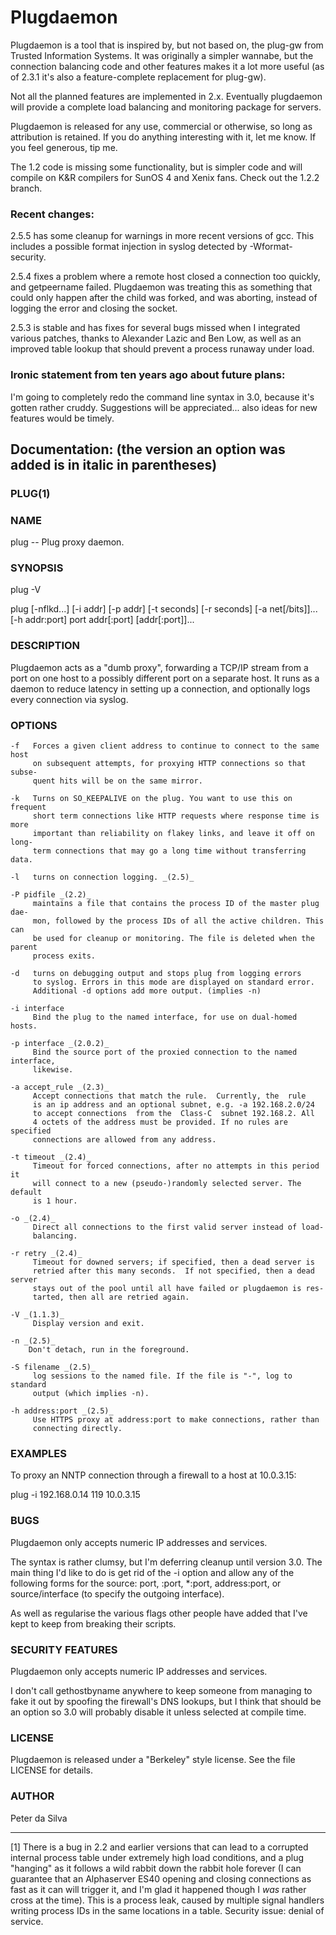 # Plugdaemon

Plugdaemon is a tool that is inspired by, but not based on, the plug-gw from Trusted Information Systems. It was originally a simpler wannabe, but the connection balancing code and other features makes it a lot more useful (as of 2.3.1 it's also a feature-complete replacement for plug-gw).

Not all the planned features are implemented in 2.x. Eventually plugdaemon will provide a complete load balancing and monitoring package for servers.

Plugdaemon is released for any use, commercial or otherwise, so long as attribution is retained. If you do anything interesting with it, let me know. If you feel generous, tip me.

The 1.2 code is missing some functionality, but is simpler code and will compile on K&R compilers for SunOS 4 and Xenix fans. Check out the 1.2.2 branch.

### Recent changes:

2.5.5 has some cleanup for warnings in more recent versions of gcc. This includes a possible format injection in syslog detected by -Wformat-security.

2.5.4 fixes a problem where a remote host closed a connection too quickly, and getpeername failed. Plugdaemon was treating this as something that could only happen after the child was forked, and was aborting, instead of logging the error and closing the socket.

2.5.3 is stable and has fixes for several bugs missed when I integrated various patches, thanks to Alexander Lazic and Ben Low, as well as an improved table lookup that should prevent a process runaway under load.

### Ironic statement from ten years ago about future plans:

I'm going to completely redo the command line syntax in 3.0, because it's gotten rather cruddy. Suggestions will be appreciated... also ideas for new features would be timely.

## Documentation: (the version an option was added is in italic in parentheses)

### PLUG(1)

### NAME
  plug -- Plug proxy daemon.

### SYNOPSIS
  plug -V

  plug [-nflkd...] [-i addr] [-p addr] [-t seconds] [-r seconds] [-a net[/bits]]... [-h addr:port] port addr[:port] [addr[:port]]...

### DESCRIPTION
  Plugdaemon acts as a "dumb proxy", forwarding a TCP/IP stream from a port
  on one host to a possibly different port on a separate host. It runs as a
  daemon to reduce latency in setting up a connection, and optionally logs
  every connection via syslog.

### OPTIONS

```
-f   Forces a given client address to continue to connect to the same host
     on subsequent attempts, for proxying HTTP connections so that subse-
     quent hits will be on the same mirror.

-k   Turns on SO_KEEPALIVE on the plug. You want to use this on frequent
     short term connections like HTTP requests where response time is more
     important than reliability on flakey links, and leave it off on long-
     term connections that may go a long time without transferring data.

-l   turns on connection logging. _(2.5)_

-P pidfile _(2.2)_
     maintains a file that contains the process ID of the master plug dae-
     mon, followed by the process IDs of all the active children. This can
     be used for cleanup or monitoring. The file is deleted when the parent
     process exits.

-d   turns on debugging output and stops plug from logging errors
     to syslog. Errors in this mode are displayed on standard error.
     Additional -d options add more output. (implies -n)

-i interface
     Bind the plug to the named interface, for use on dual-homed hosts.

-p interface _(2.0.2)_
     Bind the source port of the proxied connection to the named interface,
     likewise.

-a accept_rule _(2.3)_
     Accept connections that match the rule.  Currently, the  rule
     is an ip address and an optional subnet, e.g. -a 192.168.2.0/24
     to accept connections  from the  Class-C  subnet 192.168.2. All
     4 octets of the address must be provided. If no rules are specified
     connections are allowed from any address.

-t timeout _(2.4)_
     Timeout for forced connections, after no attempts in this period it
     will connect to a new (pseudo-)randomly selected server. The default
     is 1 hour.

-o _(2.4)_
     Direct all connections to the first valid server instead of load-
     balancing.

-r retry _(2.4)_
     Timeout for downed servers; if specified, then a dead server is
     retried after this many seconds.  If not specified, then a dead server
     stays out of the pool until all have failed or plugdaemon is res-
     tarted, then all are retried again.

-V _(1.1.3)_
     Display version and exit.

-n _(2.5)_
    Don't detach, run in the foreground.

-S filename _(2.5)_
     log sessions to the named file. If the file is "-", log to standard
     output (which implies -n).

-h address:port _(2.5)_
     Use HTTPS proxy at address:port to make connections, rather than
     connecting directly.
```

### EXAMPLES

  To proxy an NNTP connection through a firewall to a host at 10.0.3.15:

  plug -i 192.168.0.14 119 10.0.3.15

### BUGS

  Plugdaemon only accepts numeric IP addresses and services.

  The syntax is rather clumsy, but I'm deferring cleanup until version
  3.0. The main thing I'd like to do is get rid of the -i option and
  allow any of the following forms for the source: port, :port,
  *:port, address:port, or source/interface (to specify
  the outgoing interface).

   As well as regularise the various flags other people have added that
   I've kept to keep from breaking their scripts.

### SECURITY FEATURES

  Plugdaemon only accepts numeric IP addresses and services.

  I don't call gethostbyname anywhere to keep someone from managing
  to fake it out by spoofing the firewall's DNS lookups, but I think
  that should be an option so 3.0 will probably disable it unless
  selected at compile time.

### LICENSE

  Plugdaemon is released under a "Berkeley" style license. See the file
  LICENSE for details.

### AUTHOR

  Peter da Silva <resuna at gmail.com>

----------

[1] There is a bug in 2.2 and earlier versions that can lead to a corrupted internal process table under extremely high load conditions, and a plug "hanging" as it follows a wild rabbit down the rabbit hole forever (I can guarantee that an Alphaserver ES40 opening and closing connections as fast as it can will trigger it, and I'm glad it happened though I *was* rather cross at the time). This is a process leak, caused by multiple signal handlers writing process IDs in the same locations in a table. Security issue: denial of service.

